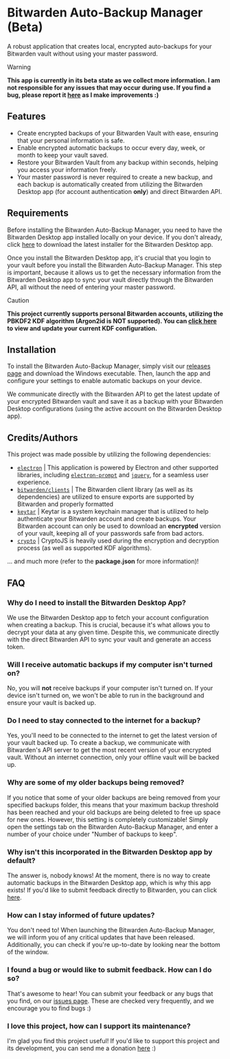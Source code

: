 # Bitwarden Auto-Backup Manager (Beta)
A robust application that creates local, encrypted auto-backups for your Bitwarden vault without using your master password.

> [!WARNING]
> **This app is currently in its beta state as we collect more information. I am not responsible for any issues that may occur during use. If you find a bug, please report it <a href='https://github.com/BrianWalczak/Bitwarden-Auto-Backup-Manager/issues'>here</a> as I make improvements :)**

## Features
- Create encrypted backups of your Bitwarden Vault with ease, ensuring that your personal information is safe.
- Enable encrypted automatic backups to occur every day, week, or month to keep your vault saved.
- Restore your Bitwarden Vault from any backup within seconds, helping you access your information freely.
- Your master password is never required to create a new backup, and each backup is automatically created from utilizing the Bitwarden Desktop app (for account authentication **only**) and direct Bitwarden API.

## Requirements
Before installing the Bitwarden Auto-Backup Manager, you need to have the Bitwarden Desktop app installed locally on your device. If you don't already, click <a href='https://vault.bitwarden.com/download/?app=desktop&platform=windows'>here</a> to download the latest installer for the Bitwarden Desktop app.

Once you install the Bitwarden Desktop app, it's crucial that you login to your vault before you install the Bitwarden Auto-Backup Manager. This step is important, because it allows us to get the necessary information from the Bitwarden Desktop app to sync your vault directly through the Bitwarden API, all without the need of entering your master password.

> [!CAUTION]
> **This project currently supports personal Bitwarden accounts, utilizing the PBKDF2 KDF algorithm (Argon2id is NOT supported). You can [click here](https://vault.bitwarden.com/#/settings/security/security-keys) to view and update your current KDF configuration.**

## Installation
To install the Bitwarden Auto-Backup Manager, simply visit our <a href='https://github.com/BrianWalczak/Bitwarden-Auto-Backup-Manager/releases'>releases page</a> and download the Windows executable. Then, launch the app and configure your settings to enable automatic backups on your device.

We communicate directly with the Bitwarden API to get the latest update of your encrypted Bitwarden vault and save it as a backup with your Bitwarden Desktop configurations (using the active account on the Bitwarden Desktop app).

## Credits/Authors
This project was made possible by utilizing the following dependencies:
- [`electron`](https://www.npmjs.com/package/electron) | This application is powered by Electron and other supported libraries, including [`electron-prompt`](https://www.npmjs.com/package/electron-prompt) and [`jquery`](https://www.npmjs.com/package/jquery), for a seamless user experience.
- [`bitwarden/clients`](https://github.com/bitwarden/clients/tree/main/libs/common/src) | The Bitwarden client library (as well as its dependencies) are utilized to ensure exports are supported by Bitwarden and properly formatted
- [`keytar`](https://www.npmjs.com/package/keytar) | Keytar is a system keychain manager that is utilized to help authenticate your Bitwarden account and create backups. Your Bitwarden account can only be used to download an **encrypted** version of your vault, keeping all of your passwords safe from bad actors.
- [`crypto`](https://www.npmjs.com/package/crypto) | CryptoJS is heavily used during the encryption and decryption process (as well as supported KDF algorithms).

... and much more (refer to the **package.json** for more information)!

## FAQ
### Why do I need to install the Bitwarden Desktop App?
We use the Bitwarden Desktop app to fetch your account configuration when creating a backup. This is crucial, because it's what allows you to decrypt your data at any given time. Despite this, we communicate directly with the direct Bitwarden API to sync your vault and generate an access token.

### Will I receive automatic backups if my computer isn't turned on?
No, you will **not** receive backups if your computer isn't turned on. If your device isn't turned on, we won't be able to run in the background and ensure your vault is backed up.

### Do I need to stay connected to the internet for a backup?
Yes, you'll need to be connected to the internet to get the latest version of your vault backed up. To create a backup, we communicate with Bitwarden's API server to get the most recent version of your encrypted vault. Without an internet connection, only your offline vault will be backed up.

### Why are some of my older backups being removed?
If you notice that some of your older backups are being removed from your specified backups folder, this means that your maximum backup threshold has been reached and your old backups are being deleted to free up space for new ones. However, this setting is completely customizable! Simply open the settings tab on the Bitwarden Auto-Backup Manager, and enter a number of your choice under "Number of backups to keep".

### Why isn't this incorporated in the Bitwarden Desktop app by default?
The answer is, nobody knows! At the moment, there is no way to create automatic backups in the Bitwarden Desktop app, which is why this app exists! If you'd like to submit feedback directly to Bitwarden, you can click <a href='https://bitwarden.com/contact/'>here</a>.

### How can I stay informed of future updates?
You don't need to! When launching the Bitwarden Auto-Backup Manager, we will inform you of any critical updates that have been released. Additionally, you can check if you're up-to-date by looking near the bottom of the window.

### I found a bug or would like to submit feedback. How can I do so?
That's awesome to hear! You can submit your feedback or any bugs that you find, on our <a href='https://github.com/BrianWalczak/Bitwarden-Auto-Backup-Manager/issues'>issues page</a>. These are checked very frequently, and we encourage you to find bugs :)

### I love this project, how can I support its maintenance?
I'm glad you find this project useful! If you'd like to support this project and its development, you can send me a donation <a href='https://ko-fi.com/brianwalczak'>here</a> :)
